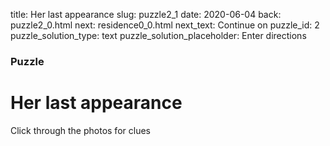 title: Her last appearance
slug: puzzle2_1
date: 2020-06-04
back: puzzle2_0.html
next: residence0_0.html
next_text: Continue on
puzzle_id: 2
puzzle_solution_type: text
puzzle_solution_placeholder: Enter directions

### Puzzle
# Her last appearance


Click through the photos for clues